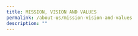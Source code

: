 ```yaml
---
title: MISSION, VISION AND VALUES
permalink: /about-us/mission-vision-and-values
description: ""
---
```

